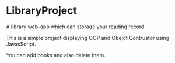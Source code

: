 # LibraryProject
A library web-app which can storage your reading record.

This is a simple project displaying OOP and Obejct Contrustor using JavasScript.

You can add books and also delete them.
